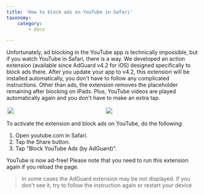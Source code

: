 ```yaml
---
title: 'How to block ads on YouTube in Safari'
taxonomy:
    category:
        - docs
   
---
```


Unfortunately, ad blocking in the YouTube app is technically impossible, but if you watch YouTube in Safari, there is a way. We developed an action extension (available since AdGuard v4.2 for iOS) designed specifically to block ads there. After you update your app to v4.2, this extension will be installed automatically, you don't have to follow any complicated instructions. Other than ads, the extension removes the placeholder remaining after blocking on iPads. Plus, YouTube videos are played automatically again and you don't have to make an extra tap.

<div style="display:flex">
     <div style="flex:1;padding-right:5px;">
          <img src="https://cdn.adguard.com/public/Adguard/Blog/ios_safari_extension_0.png" style="border: 1px solid #efefef; max-width: 350px; padding: 2px;">
     </div>
     <div style="flex:1;padding-left:5px;">
          <img src="https://cdn.adguard.com/public/Adguard/Blog/ios_safari_extension.png" style="border: 1px solid #efefef; max-width: 350px; padding: 2px;">
     </div>
</div>

To activate the extension and block ads on YouTube, do the following:
1. Open youtube.com in Safari.
2. Tap the Share button.
3. Tap "Block YouTube Ads (by AdGuard)".

YouTube is now ad-free! Please note that you need to run this extension again if you reload the page.

> In some cases the AdGuard extension may be not displayed. If you don't see it, try to follow the instruction again or restart your device

